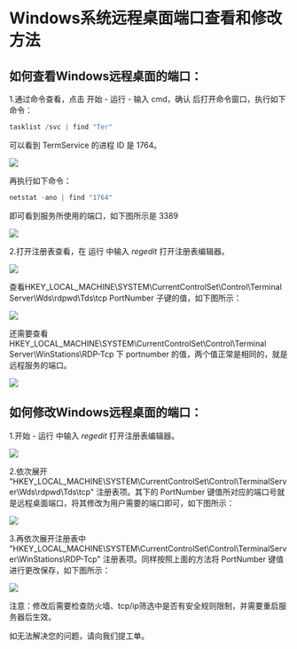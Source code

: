 

# Windows系统远程桌面端口查看和修改方法

## **如何查看Windows远程桌面的端口：**

1.通过命令查看，点击 开始 - 运行 - 输入 cmd，确认 后打开命令窗口，执行如下命令：

```c#
tasklist /svc | find "Ter"
```

可以看到 TermService 的进程 ID 是 1764。

![](C:\guanfagnwendang\cn\image\vm\cn_image_Elastic-Compute_Virtual-Machine_Windows_Windows系统远程桌面端口查看和修改方法01.png)

再执行如下命令：

```c#
netstat -ano | find "1764"
```

即可看到服务所使用的端口，如下图所示是 3389

![](C:\guanfagnwendang\cn\image\vm\cn_image_Elastic-Compute_Virtual-Machine_Windows_Windows系统远程桌面端口查看和修改方法02.png)

2.打开注册表查看，在 运行 中输入 *regedit* 打开注册表编辑器。

![](C:\guanfagnwendang\cn\image\vm\cn_image_Elastic-Compute_Virtual-Machine_Windows_Windows系统远程桌面端口查看和修改方法03.png)

查看HKEY_LOCAL_MACHINE\SYSTEM\CurrentControlSet\Control\Terminal Server\Wds\rdpwd\Tds\tcp  PortNumber 子键的值，如下图所示：

![](C:\guanfagnwendang\cn\image\vm\cn_image_Elastic-Compute_Virtual-Machine_Windows_Windows系统远程桌面端口查看和修改方法04.png)

还需要查看 HKEY_LOCAL_MACHINE\SYSTEM\CurrentControlSet\Control\Terminal Server\WinStations\RDP-Tcp 下 portnumber 的值，两个值正常是相同的，就是远程服务的端口。

![](C:\guanfagnwendang\cn\image\vm\cn_image_Elastic-Compute_Virtual-Machine_Windows_Windows系统远程桌面端口查看和修改方法05.png)

## **如何修改Windows远程桌面的端口：**

1.开始 - 运行 中输入 *regedit* 打开注册表编辑器。

![](C:\guanfagnwendang\cn\image\vm\cn_image_Elastic-Compute_Virtual-Machine_Windows_Windows系统远程桌面端口查看和修改方法03.png)

2.依次展开 "HKEY_LOCAL_MACHINE\SYSTEM\CurrentControlSet\Control\TerminalServer\Wds\rdpwd\Tds\tcp" 注册表项。其下的 PortNumber 键值所对应的端口号就是远程桌面端口，将其修改为用户需要的端口即可，如下图所示：

![](C:\guanfagnwendang\cn\image\vm\cn_image_Elastic-Compute_Virtual-Machine_Windows_Windows系统远程桌面端口查看和修改方法06.png)

3.再依次展开注册表中 "HKEY_LOCAL_MACHINE\SYSTEM\CurrentControlSet\Control\TerminalServer\WinStations\RDP-Tcp" 注册表项。同样按照上面的方法将 PortNumber 键值进行更改保存，如下图所示：

![](C:\guanfagnwendang\cn\image\vm\cn_image_Elastic-Compute_Virtual-Machine_Windows_Windows系统远程桌面端口查看和修改方法07.png)

注意：修改后需要检查防火墙、tcp/ip筛选中是否有安全规则限制，并需要重启服务器后生效。

如无法解决您的问题，请向我们提工单。
